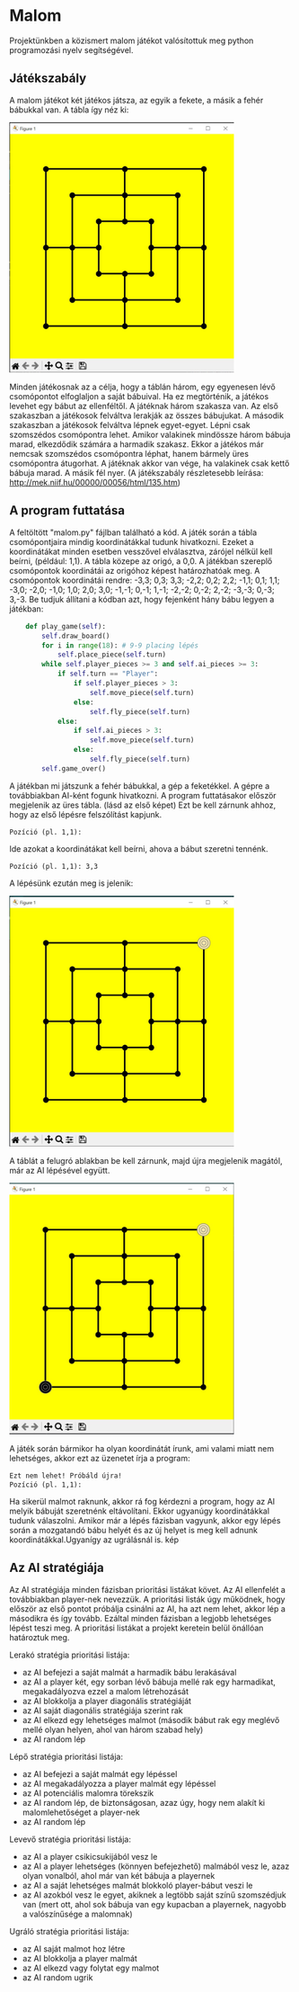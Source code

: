 # Malom

Projektünkben a közismert malom játékot valósítottuk meg python programozási nyelv segítségével.

## Játékszabály
A malom játékot két játékos játsza, az egyik a fekete, a másik a fehér bábukkal van. A tábla így néz ki:


<img src="images/ürestábla.jpg" width=400>


Minden játékosnak az a célja, hogy a táblán három, egy egyenesen lévő csomópontot elfoglaljon a saját bábuival. Ha ez megtörténik, a játékos levehet egy bábut az ellenféltől. A játéknak három szakasza van. Az első szakaszban a játékosok felváltva lerakják az összes bábujukat. A második szakaszban a játékosok felváltva lépnek egyet-egyet. Lépni csak szomszédos csomópontra lehet. Amikor valakinek mindössze három bábuja marad, elkezdődik számára a harmadik szakasz. Ekkor a játékos már nemcsak szomszédos csomópontra léphat, hanem bármely üres csomópontra átugorhat. A játéknak akkor van vége, ha valakinek csak kettő bábuja marad. A másik fél nyer.
(A játékszabály részletesebb leírása: http://mek.niif.hu/00000/00056/html/135.htm)

## A program futtatása
A feltöltött "malom.py" fájlban található a kód. 
A játék során a tábla csomópontjaira mindig koordinátákkal tudunk hivatkozni. Ezeket a koordinátákat minden esetben vesszővel elválasztva, zárójel nélkül kell beírni, (például: 1,1). A tábla közepe az origó, a 0,0. A játékban szereplő csomópontok koordinátái az origóhoz képest határozhatóak meg. A csomópontok koordinátái rendre: -3,3; 0,3; 3,3; -2,2; 0,2; 2,2; -1,1; 0,1; 1,1; -3,0; -2,0; -1,0; 1,0; 2,0; 3,0; -1,-1; 0,-1; 1,-1; -2,-2; 0,-2; 2,-2; -3,-3; 0,-3; 3,-3.
Be tudjuk állítani a kódban azt, hogy fejenként hány bábu legyen a játékban:

```python
    def play_game(self):
        self.draw_board()
        for i in range(18): # 9-9 placing lépés
            self.place_piece(self.turn)
        while self.player_pieces >= 3 and self.ai_pieces >= 3:
            if self.turn == "Player":
                if self.player_pieces > 3:
                    self.move_piece(self.turn)
                else:
                    self.fly_piece(self.turn)
            else:
                if self.ai_pieces > 3:
                    self.move_piece(self.turn)
                else:
                    self.fly_piece(self.turn)
        self.game_over()
```
A játékban mi játszunk a fehér bábukkal, a gép a feketékkel. A gépre a továbbiakban AI-ként fogunk hivatkozni. A program futtatásakor először megjelenik az üres tábla. (lásd az első képet)
Ezt be kell zárnunk ahhoz, hogy az első lépésre felszólítást kapjunk.

```shell
Pozíció (pl. 1,1):
```
Ide azokat a koordinátákat kell beírni, ahova a bábut szeretni tennénk.

```shell
Pozíció (pl. 1,1): 3,3
```
A lépésünk ezután meg is jelenik:


<img src="images/elso lepes tablan.jpg" width=400>


A táblát a felugró ablakban be kell zárnunk, majd újra megjelenik magától, már az AI lépésével együtt.


<img src="images/elso ai.jpg" width=400>


A játék során bármikor ha olyan koordinátát írunk, ami valami miatt nem lehetséges, akkor ezt az üzenetet írja a program:

```shell
Ezt nem lehet! Próbáld újra!
Pozíció (pl. 1,1):
```
Ha sikerül malmot raknunk, akkor rá fog kérdezni a program, hogy az AI melyik bábuját szeretnénk eltávolítani. Ekkor ugyanúgy koordinátákkal tudunk válaszolni. Amikor már a lépés fázisban vagyunk, akkor egy lépés során a mozgatandó bábu helyét és az új helyet is meg kell adnunk koordinátákkal.Ugyanígy az ugrálásnál is. 
kép

## Az AI stratégiája
Az AI stratégiája minden fázisban prioritási listákat követ. Az AI ellenfelét a továbbiakban player-nek nevezzük.
A prioritási listák úgy működnek, hogy először az első pontot próbálja csinálni az AI, ha azt nem lehet, akkor lép a másodikra és így tovább. Ezáltal minden fázisban a legjobb lehetséges lépést teszi meg. A prioritási listákat a projekt keretein belül önállóan határoztuk meg.

Lerakó stratégia prioritási listája:
- az AI befejezi a saját malmát a harmadik bábu lerakásával
- az AI a player két, egy sorban lévő bábuja mellé rak egy harmadikat, megakadályozva ezzel a malom létrehozását
- az AI blokkolja a player diagonális stratégiáját
- az AI saját diagonális stratégiája szerint rak
- az AI elkezd egy lehetséges malmot (második bábut rak egy meglévő mellé olyan helyen, ahol van három szabad hely)
- az AI random lép

Lépő stratégia prioritási listája:
- az AI befejezi a saját malmát egy lépéssel
- az AI megakadályozza a player malmát egy lépéssel
- az AI potenciális malomra törekszik
- az AI random lép, de biztonságosan, azaz úgy, hogy nem alakít ki malomlehetőséget a player-nek
- az AI random lép

Levevő stratégia prioritási listája:
- az AI a player csikicsukijából vesz le
- az AI a player lehetséges (könnyen befejezhető) malmából vesz le, azaz olyan vonalból, ahol már van két bábuja a playernek
- az AI a saját lehetséges malmát blokkoló player-bábut veszi le
- az AI azokból vesz le egyet, akiknek a legtöbb saját színű szomszédjuk van (mert ott, ahol sok bábuja van egy kupacban a playernek, nagyobb a valószínűsége a malomnak)

Ugráló stratégia prioritási listája:
- az AI saját malmot hoz létre
- az AI blokkolja a player malmát
- az AI elkezd vagy folytat egy malmot
- az AI random ugrik



